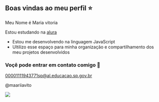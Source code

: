 ## Boas vindas ao meu perfil ⭐

Meu Nome é Maria vitoria

Estou estudando na [alura](https://www.alura.com.br)
- Estou me desenvolvendo na linguagem JavaScript
- Ultilizo esse espaço para minha organização e compartilhamento dos meu projetos desenvolvidos

 ### Voçê pode entrar em contato comigo 📧

 00001111943771sp@al.educacao.sp.gov.br 

 @maariiavito

![](https://media.tenor.com/SnVaXj8CeyUAAAAi/gumball-speechbubble.gif)
